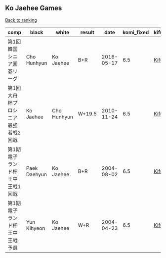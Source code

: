 ## Ko Jaehee Games

[Back to ranking](../../index.md)




| **comp** | **black** | **white** | **result** | **date** | **komi_fixed** | **kifu** | 
| --- | --- | --- | --- | --- | --- | --- |
| 第1回韓国シニア囲碁リーグ | Cho Hunhyun | Ko Jaehee | B+R | 2016-05-17 | 6.5 | [Kifu](https://kifudepot.net/kifucontents.php?id=o%2B2GjozvwGxXW4oJnXsqJg%3D%3D) | 
| 第1回大舟杯プロシニア最強者戦2回戦 | Ko Jaehee | Cho Hunhyun | W+19.5 | 2010-11-24 | 6.5 | [Kifu](https://kifudepot.net/kifucontents.php?id=W7W2fWO7XZWqDmwWo6fjQA%3D%3D) | 
| 第1期電子ランド杯王中王戦1回戦 | Paek Daehyun | Ko Jaehee | B+R | 2004-08-02 | 6.5 | [Kifu](https://kifudepot.net/kifucontents.php?id=GWpalHOhQeEkzCpc%2Fp6FjA%3D%3D) | 
| 第1期電子ランド杯王中王戦予選 | Yun Kihyeon | Ko Jaehee | W+R | 2004-04-23 | 6.5 | [Kifu](https://kifudepot.net/kifucontents.php?id=LKK6FC8I6tYERqXPhVG7eA%3D%3D) |




